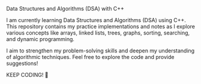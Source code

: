 Data Structures and Algorithms (DSA) with C++

I am currently learning Data Structures and Algorithms (DSA) using C++. This repository contains my practice implementations and notes as I explore various concepts like arrays, linked lists, trees, graphs, sorting, searching, and dynamic programming.

I aim to strengthen my problem-solving skills and deepen my understanding of algorithmic techniques. Feel free to explore the code and provide suggestions!

KEEP CODING! 🚀
